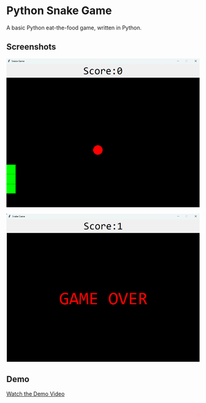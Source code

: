# Python Snake Game

A basic Python eat-the-food game, written in Python.

## Screenshots

![Python Snake Game - Screenshot 1](https://github.com/teddexter0/Python-Snake-Game/blob/main/python-snake-game.png)

![Python Snake Game - Screenshot 2](https://github.com/teddexter0/Python-Snake-Game/blob/main/Python-Snake-Game%20(2).png)

## Demo

[Watch the Demo Video](https://github.com/teddexter0/Python-Snake-Game/blob/main/python%20snake%20game%20-%20Made%20with%20Clipchamp%20(1).mp4)
